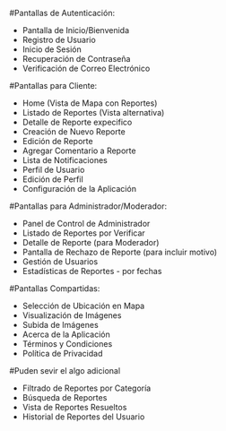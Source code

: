 #Pantallas de Autenticación:
 - Pantalla de Inicio/Bienvenida
 - Registro de Usuario
 - Inicio de Sesión
 - Recuperación de Contraseña
 - Verificación de Correo Electrónico

#Pantallas para Cliente:
- Home (Vista de Mapa con Reportes)
- Listado de Reportes (Vista alternativa)
- Detalle de Reporte expecifico
- Creación de Nuevo Reporte
- Edición de Reporte
- Agregar Comentario a Reporte
- Lista de Notificaciones
- Perfil de Usuario
- Edición de Perfil
- Configuración de la Aplicación

#Pantallas para Administrador/Moderador:
- Panel de Control de Administrador
- Listado de Reportes por Verificar
- Detalle de Reporte (para Moderador)
- Pantalla de Rechazo de Reporte (para incluir motivo)
- Gestión de Usuarios
- Estadísticas de Reportes - por fechas

#Pantallas Compartidas:
- Selección de Ubicación en Mapa
- Visualización de Imágenes
- Subida de Imágenes
- Acerca de la Aplicación
- Términos y Condiciones
- Política de Privacidad

#Puden sevir el algo adicional
- Filtrado de Reportes por Categoría
- Búsqueda de Reportes
- Vista de Reportes Resueltos
- Historial de Reportes del Usuario
